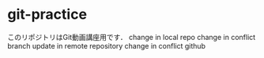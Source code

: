 # git-practice
このリポジトリはGit動画講座用です．
change in local repo
change in conflict branch
update in remote repository
change in conflict github